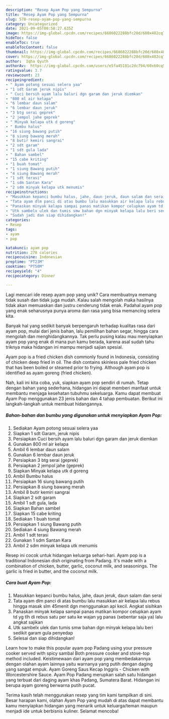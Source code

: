 ```yaml
---
description: "Resep Ayam Pop yang Sempurna"
title: "Resep Ayam Pop yang Sempurna"
slug: 578-resep-ayam-pop-yang-sempurna
category: Uncategorized
date: 2021-09-05T00:58:27.635Z
image: https://img-global.cpcdn.com/recipes/6686022288bfc20d/680x482cq70/ayam-pop-foto-resep-utama.jpg
hideToc: false
enableToc: true
enableTocContent: false
thumbnail: https://img-global.cpcdn.com/recipes/6686022288bfc20d/680x482cq70/ayam-pop-foto-resep-utama.jpg
cover: https://img-global.cpcdn.com/recipes/6686022288bfc20d/680x482cq70/ayam-pop-foto-resep-utama.jpg
author:  Iqha Qyuth
authorAv:  https://img-global.cpcdn.com/users/e5fa45181c2dc794/60x60cq50/avatar.jpg
ratingvalue: 3.7
reviewcount: 23
recipeingredient:
- " Ayam potong sesuai selera yaa"
- "1 sdt Garam jeruk nipis"
- " Cuci bersih ayam lalu baluri dgn garam dan jeruk diemkan"
- "800 ml air kelapa"
- "6 lembar daun salam"
- "6 lembar daun jeruk"
- "3 btg serai geprek"
- "2 jempol jahe geprek"
- " Minyak kelapa utk d goreng"
- " Bumbu halus"
- "16 siung bawang putih"
- "8 siung bawang merah"
- "8 butir kemiri sangrai"
- "2 sdt garam"
- "1 sdt gula lada"
- " Bahan sambel"
- "15 cabe kriting"
- "1 buah tomat"
- "1 siung Bawang putih"
- "4 siung Bawang merah"
- "1 sdt terasi"
- "1 sdm Santan Kara"
- "2 sdm minyak kelapa utk menumis"
recipeinstructions:
- "Masukkan kepanci bumbu halus, jahe, daun jeruk, daun salam dan serai"
- "Tata ayam dlm panci di atas bumbu lalu masukkan air kelapa lalu rebus hingga masak slm 45menit dgn menggunakan api kecil. Angkat sisihkan"
- "Panaskan minyak kelapa sampai panas matikan kompor celupkan ayam td yg tlh di rebus satu per satu ke wajan yg panas (sebentar saja ya) lalu angkat sajikan"
- "Utk sambelx ulek dan tumis smw bahan dgn minyak kelapa lalu beri sedikit garam gula penyedap"
- "Sudah jadi dan siap dihidangkan!"
categories:
- Resep
tags:
- ayam
- pop

katakunci: ayam pop 
nutrition: 278 calories
recipecuisine: Indonesian
preptime: "PT23M"
cooktime: "PT50M"
recipeyield: "4"
recipecategory: Dinner

---
```



Lagi mencari ide resep ayam pop yang unik? Cara membuatnya memang tidak susah dan tidak juga mudah. Kalau salah mengolah maka hasilnya tidak akan memuaskan dan justru cenderung tidak enak. Padahal ayam pop yang enak seharusnya punya aroma dan rasa yang bisa memancing selera kita.


Banyak hal yang sedikit banyak berpengaruh terhadap kualitas rasa dari ayam pop, mulai dari jenis bahan, lalu pemilihan bahan segar, hingga cara mengolah dan menghidangkannya. Tak perlu pusing kalau mau menyiapkan ayam pop yang enak di mana pun kamu berada, karena asal sudah tahu triknya maka hidangan ini mampu menjadi sajian spesial.

Ayam pop is a fried chicken dish commonly found in Indonesia, consisting of chicken deep fried in oil. The dish contains skinless pale fried chicken that has been boiled or steamed prior to frying. Although ayam pop is identified as ayam goreng (fried chicken).


Nah, kali ini kita coba, yuk, siapkan ayam pop sendiri di rumah. Tetap dengan bahan yang sederhana, hidangan ini dapat memberi manfaat untuk membantu menjaga kesehatan tubuhmu sekeluarga. Kamu dapat membuat Ayam Pop menggunakan 23 jenis bahan dan 4 tahap pembuatan. Berikut ini langkah-langkah untuk membuat hidangannya.

<!--inarticleads1-->

##### Bahan-bahan dan bumbu yang digunakan untuk menyiapkan Ayam Pop:

1. Sediakan  Ayam potong sesuai selera yaa
1. Siapkan 1 sdt Garam, jeruk nipis
1. Persiapkan  Cuci bersih ayam lalu baluri dgn garam dan jeruk diemkan
1. Gunakan 800 ml air kelapa
1. Ambil 6 lembar daun salam
1. Gunakan 6 lembar daun jeruk
1. Persiapkan 3 btg serai (geprek)
1. Persiapkan 2 jempol jahe (geprek)
1. Siapkan  Minyak kelapa utk d goreng
1. Ambil  Bumbu halus
1. Persiapkan 16 siung bawang putih
1. Persiapkan 8 siung bawang merah
1. Ambil 8 butir kemiri sangrai
1. Siapkan 2 sdt garam
1. Ambil 1 sdt gula, lada
1. Siapkan  Bahan sambel
1. Siapkan 15 cabe kriting
1. Sediakan 1 buah tomat
1. Persiapkan 1 siung Bawang putih
1. Sediakan 4 siung Bawang merah
1. Ambil 1 sdt terasi
1. Gunakan 1 sdm Santan Kara
1. Ambil 2 sdm minyak kelapa utk menumis


Resep ini cocok untuk hidangan keluarga sehari-hari. Ayam pop is a traditional Indonesian dish originating from Padang. It&#39;s made with a combination of chicken, butter, garlic, coconut milk, and seasonings. The garlic is fried in butter, and the coconut milk. 

<!--inarticleads2-->

##### Cara buat Ayam Pop:

1. Masukkan kepanci bumbu halus, jahe, daun jeruk, daun salam dan serai
1. Tata ayam dlm panci di atas bumbu lalu masukkan air kelapa lalu rebus hingga masak slm 45menit dgn menggunakan api kecil. Angkat sisihkan
1. Panaskan minyak kelapa sampai panas matikan kompor celupkan ayam td yg tlh di rebus satu per satu ke wajan yg panas (sebentar saja ya) lalu angkat sajikan
1. Utk sambelx ulek dan tumis smw bahan dgn minyak kelapa lalu beri sedikit garam gula penyedap
1. Selesai dan siap dihidangkan!

Learn how to make this popular ayam pop Padang using your pressure cooker served with spicy sambal Both pressure cooker and stove-top method included. Keistimewaan dari ayam pop yang membedakannya dengan olahan ayam lainnya yaitu warnanya yang putih dengan daging yang sangat empuk. Ayam Goreng Saus Kecap Inggris - Chicken with Worcestershire Sauce. Ayam Pop Padang merupkan salah satu hidangan yang terbuat dari daging ayam khas Padang, Sumatera Barat. Hidangan ini berupa ayam goreng berwarna putih pucat. 

Terima kasih telah menggunakan resep yang tim kami tampilkan di sini. Besar harapan kami, olahan Ayam Pop yang mudah di atas dapat membantu kamu menyiapkan hidangan yang menarik untuk keluarga/teman maupun menjadi ide untuk berbisnis kuliner. Selamat mencoba!
